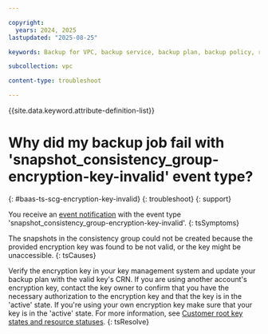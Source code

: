 ```yaml
---

copyright:
  years: 2024, 2025
lastupdated: "2025-08-25"

keywords: Backup for VPC, backup service, backup plan, backup policy, restore, restore volume, restore data

subcollection: vpc

content-type: troubleshoot

---
```


{{site.data.keyword.attribute-definition-list}}

# Why did my backup job fail with 'snapshot_consistency_group-encryption-key-invalid' event type?
{: #baas-ts-scg-encryption-key-invalid}
{: troubleshoot}
{: support} 

You receive an [event notification](/docs/vpc?topic=vpc-event-notifications-events#event-notifications-list) with the event type 'snapshot_consistency_group-encryption-key-invalid'.
{: tsSymptoms}

The snapshots in the consistency group could not be created because the provided encryption key was found to be not valid, or the key might be unaccessible.
{: tsCauses}

Verify the encryption key in your key management system and update your backup plan with the valid key's CRN. If you are using another account's encryption key, contact the key owner to confirm that you have the necessary authorization to the encryption key and that the key is in the 'active' state. If you're using your own encryption key make sure that your key is in the 'active' state. For more information, see [Customer root key states and resource statuses](/docs/vpc?topic=vpc-vpc-encryption-managing&interface=ui#byok-root-key-states).
{: tsResolve}
